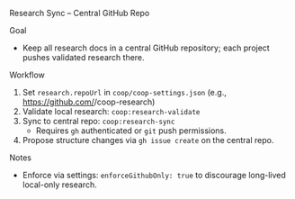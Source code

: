 Research Sync – Central GitHub Repo

Goal
- Keep all research docs in a central GitHub repository; each project pushes validated research there.

Workflow
1) Set `research.repoUrl` in `coop/coop-settings.json` (e.g., https://github.com/<org>/coop-research)
2) Validate local research: `coop:research-validate`
3) Sync to central repo: `coop:research-sync`
   - Requires `gh` authenticated or `git` push permissions.
4) Propose structure changes via `gh issue create` on the central repo.

Notes
- Enforce via settings: `enforceGithubOnly: true` to discourage long-lived local-only research.

